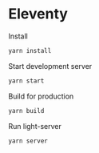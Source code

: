 # Eleventy

Install

```bash
yarn install
```

Start development server

```bash
yarn start
```

Build for production

```bash
yarn build
```

Run light-server

```bash
yarn server
```
